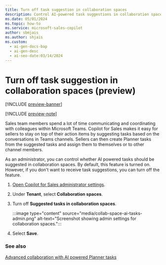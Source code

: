 ```yaml
---
title: Turn off task suggestion in collaboration spaces
description: Control AI-powered task suggestions in collaboration spaces as a Sales administrator to customize the user experience in Microsoft Teams.
ms.date: 05/01/2024
ms.topic: how-to
ms.service: microsoft-sales-copilot
author: sbmjais
ms.author: shjais
ms.custom:
  - ai-gen-docs-bap
  - ai-gen-desc
  - ai-seo-date:03/14/2024
---
```


# Turn off task suggestion in collaboration spaces (preview)

[!INCLUDE [preview-banner](~/../shared-content/shared/preview-includes/preview-banner.md)]

[!INCLUDE [preview-note](~/../shared-content/shared/preview-includes/preview-note.md)]

Sales team members spend a lot of time communicating and coordinating with colleagues within Microsoft Teams. Copilot for Sales makes it easy for sellers to stay on top of their action items by suggesting tasks based on the conversations in Teams channels. Sellers can then create Planner tasks from the suggested tasks and assign them to themselves or to other channel members.

As an administrator, you can control whether AI powered tasks should be suggested in collaboration spaces. By default, this feature is turned on. However, if you don't want to receive task suggestions, you can turn off the feature.

1. [Open Copilot for Sales administrator settings](./administrator-settings-for-viva-sales.md#access-administrator-settings).

2. Under **Tenant**, select **Collaboration spaces**.

3. Turn off **Suggested tasks in collaboration spaces**.

    :::image type="content" source="media/collab-space-ai-tasks-admin.png" alt-text="Screenshot showing admin settings for collaboration spaces.":::

4. Select **Save**.

### See also

[Advanced collaboration with AI powered Planner tasks](suggested-tasks-collab-space.md)